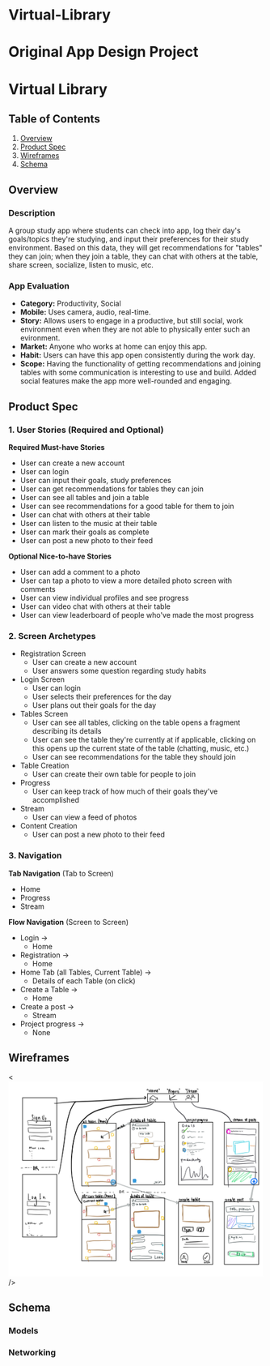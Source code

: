 # Virtual-Library
Original App Design Project
===

# Virtual Library

## Table of Contents
1. [Overview](#Overview)
1. [Product Spec](#Product-Spec)
1. [Wireframes](#Wireframes)
2. [Schema](#Schema)

## Overview
### Description
A group study app where students can check into app, log their day's goals/topics they're studying, and input their preferences for their study environment. Based on this data, they will get recommendations for "tables" they can join; when they join a table, they can chat with others at the table, share screen, socialize, listen to music, etc.

### App Evaluation

- **Category:** Productivity, Social 
- **Mobile:** Uses camera, audio, real-time.
- **Story:** Allows users to engage in a productive, but still social, work environment even when they are not able to physically enter such an evironment. 
- **Market:** Anyone who works at home can enjoy this app.
- **Habit:** Users can have this app open consistently during the work day. 
- **Scope:** Having the functionality of getting recommendations and joining tables with some communication is interesting to use and build. Added social features make the app more well-rounded and engaging. 

## Product Spec

### 1. User Stories (Required and Optional)

**Required Must-have Stories**

* User can create a new account
* User can login
* User can input their goals, study preferences
* User can get recommendations for tables they can join
* User can see all tables and join a table
* User can see recommendations for a good table for them to join
* User can chat with others at their table
* User can listen to the music at their table
* User can mark their goals as complete
* User can post a new photo to their feed

**Optional Nice-to-have Stories**

* User can add a comment to a photo
* User can tap a photo to view a more detailed photo screen with comments
* User can view individual profiles and see progress
* User can video chat with others at their table
* User can view leaderboard of people who've made the most progress

### 2. Screen Archetypes

* Registration Screen
   * User can create a new account
   * User answers some question regarding study habits
* Login Screen
   * User can login
   * User selects their preferences for the day
   * User plans out their goals for the day 
* Tables Screen  
   * User can see all tables, clicking on the table opens a fragment describing its details 
   * User can see the table they're currently at if applicable, clicking on this opens up the current state of the table (chatting, music, etc.) 
   * User can see recommendations for the table they should join
* Table Creation 
   * User can create their own table for people to join  
* Progress
   * User can keep track of how much of their goals they've accomplished 
* Stream
   * User can view a feed of photos 
* Content Creation
   * User can post a new photo to their feed

### 3. Navigation

**Tab Navigation** (Tab to Screen)

* Home
* Progress
* Stream

**Flow Navigation** (Screen to Screen)

* Login -> 
   * Home
* Registration -> 
   * Home
* Home Tab (all Tables, Current Table) -> 
   * Details of each Table (on click)
* Create a Table ->
   * Home 
* Create a post ->
   * Stream 
* Project progress ->
   * None 
    
## Wireframes

<<img src='wireframes.png' title='Wireframes' width='' alt='Wireframes' />/>

## Schema 

### Models

### Networking
